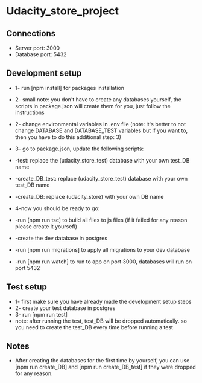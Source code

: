 # Udacity_store_project

## Connections
* Server port: 3000
* Database port: 5432 

## Development setup
* 1- run [npm install] for packages installation
* 2- small note: you don't have to create any databases yourself, the scripts in package.json will create them for you, just follow the instructions 
* 2- change environmental variables in .env file (note: it's better to not change DATABASE and DATABASE_TEST variables but if you want to, then you have to do this additional step: 3)
* 3- go to package.json, update the following scripts:
*   -test: replace the (udacity_store_test) database with your own test_DB name
*   -create_DB_test: replace (udacity_store_test) database with your own test_DB name
*   -create_DB: replace (udacity_store) with your own DB name

* 4-now you should be ready to go:
*   -run [npm run tsc] to build all files to js files (if it failed for any reason please create it yoursefl)
*   -create the dev database in postgres
*   -run [npm run migrations] to apply all migrations to your dev database
*   -run [npm run watch] to run to app on port 3000, databases will run on port 5432

## Test setup
* 1- first make sure you have already made the development setup steps
* 2- create your test database in postgres
* 3- run [npm run test]
* note: after running the test, test_DB will be dropped automatically. so you need to create the test_DB every time before running a test

## Notes
* After creating the databases for the first time by yourself, you can use [npm run create_DB] and [npm run create_DB_test] if they were dropped for any reason.